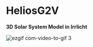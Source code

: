 # HeliosG2V
**3D Solar System Model in Irrlicht**

![ezgif com-video-to-gif 3](https://user-images.githubusercontent.com/26044298/28395923-da9a4372-6cc5-11e7-96bd-7a0c5a843a7e.gif)
